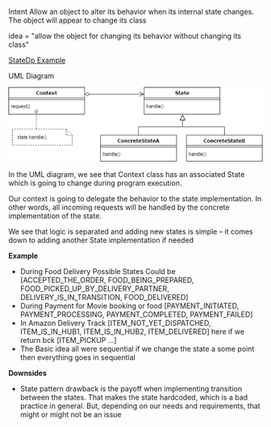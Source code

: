 Intent
Allow an object to alter its behavior when its internal state changes. The object will appear to change its class

idea = "allow the object for changing its behavior without changing its class"

[StateDp Example](https://github.com/vamsi1998123/Design-Patterns/tree/master/src/main/java/com/example/designpatterns/behavioural/state)

UML Diagram 

![state.png](state.png)

In the UML diagram, we see that Context class has an associated State which is going to change during program execution.

Our context is going to delegate the behavior to the state implementation. In other words, all incoming requests will be handled by the concrete implementation of the state.

We see that logic is separated and adding new states is simple – it comes down to adding another State implementation if needed

**Example**

* During Food Delivery Possible States Could be [ACCEPTED_THE_ORDER, FOOD_BEING_PREPARED, FOOD_PICKED_UP_BY_DELIVERY_PARTNER, DELIVERY_IS_IN_TRANSITION, FOOD_DELIVERED]
* During Payment for Movie booking or food [PAYMENT_INITIATED, PAYMENT_PROCESSING, PAYMENT_COMPLETED, PAYMENT_FAILED]
* In Amazon Delivery Track [ITEM_NOT_YET_DISPATCHED, ITEM_IS_IN_HUB1, ITEM_IS_IN_HUB2, ITEM_DELIVERED]
  here if we return bck [ITEM_PICKUP ...]
* The Basic idea all were sequential if we change the state a some point then everything goes in sequential

**Downsides**
* State pattern drawback is the payoff when implementing transition between the states. That makes the state hardcoded, which is a bad practice in general. But, depending on our needs and requirements, that might or might not be an issue